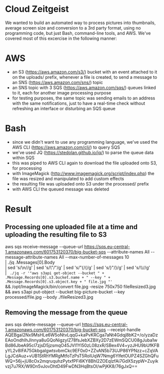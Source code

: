 # Cloud Zeitgeist
We wanted to build an automated way to process pictures into thumbnails, average screen size and conversion to a 3rd party format, using no programming code, but just Bash, command-line tools, and AWS. We've covered most of this excercise in the following manner:

# AWS
- an S3 (https://aws.amazon.com/s3/) bucket with an event attached to it on the uploads/ prefix, whenever a file is created, to send a message to an SNS (https://aws.amazon.com/sns/) topic
- an SNS topic with 3 SQS (https://aws.amazon.com/sqs/) queues linked to it, each for another image processing purpose
- for testing purposes, the same topic was sending emails to an address with the same notifications, just to have a real-time check without refreshing an interface or disturbing an SQS queue

# Bash
- since we didn't want to use any programming language, we've used the AWS CLI (https://aws.amazon.com/cli/) to query SQS
- we've used JQ (https://stedolan.github.io/jq/) to parse the queue data within SQS
- this was piped to AWS CLI again to download the file uploaded onto S3, for processing
- with ImageMagick (http://www.imagemagick.org/script/index.php) the file was resized and manipulated to add custom effects
- the resulting file was uploaded onto S3 under the processed/ prefix
- with AWS CLI the queued message was deleted

# Result

## Processing one uploaded file at a time and uploading the resulting file to S3
aws sqs receive-message --queue-url https://sqs.eu-central-1.amazonaws.com/601753120370/big-bucket-sqs --attribute-names All --message-attribute-names All --max-number-of-messages 10 \
| ./jq .Messages[0].Body \
| sed 's/\\n//g' | sed 's/\\"/\"/g' | sed 's/\"{/{/g' | sed 's/}\"/}/g' | sed 's/\\\\//g' \
| ` ./jq -r '"aws s3api get-object --bucket " + .Message.Records[0].s3.bucket.name + " --key " + .Message.Records[0].s3.object.key + " file.jpg "'` \
&& /opt/ImageMagick/bin/convert file.jpg -resize 750x750 fileResized3.jpg \
&& aws s3api put-object --bucket big-picture-bucket --key processed/file.jpg --body ./fileResized3.jpg 

## Removing the message from the queue
aws sqs delete-message --queue-url https://sqs.eu-central-1.amazonaws.com/601753120370/big-bucket-sqs --receipt-handle AQEBgaI2Nx9MsHLe6W5oNtvLqqG+kaPvKRCga7aNt4Gdqj8bK2+/o/yzaDzEAoOndhIhJInnya8uGQoNigzyIZ78fsJebXZBXy2D7zEWmSQCU08gJuba1wBd86JbeA95cl7zjsD5jzsmqO45JVI1YI50zL08zxR/SBex4V4+yzJHU9bUfKFByYL2v8IFA75GkbgaIgwtsvbmCkc9EF0x0+ZZvAN5b73UJP86YPNzz+cZqVALgJCdAuz+vUB1StRhYMRgMtfoTzPsT5RoIUqW7Nmg6YlfetOUPZ4SZGhQFuWQ+56j+jU8cOx2mqruquhzPytxfPFi6KY8Bhl2ZOEqlzfAi7GdX5zypW+Zuyikvzj7u7RX/W9Dn5vJovDhtD49FwDN3HqBtsOI/wPjKK8/76gJxQ==
